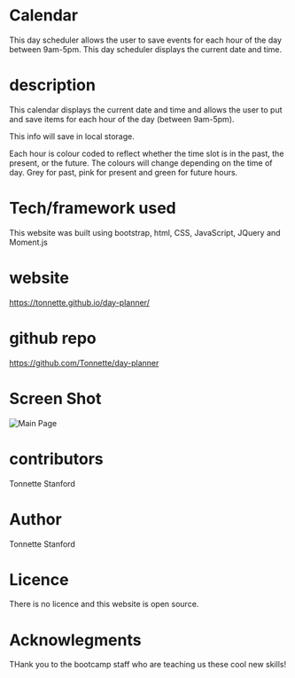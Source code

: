 # Calendar
This day scheduler allows the user to save events for each hour of the day between 9am-5pm.
This day scheduler displays the current date and time. 

# description
This calendar displays the current date and time and allows the user to put and save items for each hour of the day (between 9am-5pm).

This info will save in local storage.

Each hour is colour coded to reflect whether the time slot is in the past, the present, or the future. The colours will change depending on the time of day. Grey for past, pink for present and green for future hours.

# Tech/framework used
This website was built using bootstrap, html, CSS, JavaScript, JQuery and Moment.js

# website
https://tonnette.github.io/day-planner/

# github repo
https://github.com/Tonnette/day-planner

# Screen Shot
![Main Page](https://github.com/Tonnette/day-planner/DayPlanner.jpg)

# contributors
Tonnette Stanford

# Author
Tonnette Stanford

# Licence
There is no licence and this website is open source. 

# Acknowlegments
THank you to the bootcamp staff who are teaching us these cool new skills!
